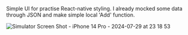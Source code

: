 Simple UI for practise React-native styling. I already mocked some data through JSON and make simple local 'Add' function.

![Simulator Screen Shot - iPhone 14 Pro - 2024-07-29 at 23 18 53](https://github.com/user-attachments/assets/9d6ece71-a536-4b8b-974e-0f8ca835e60b)
